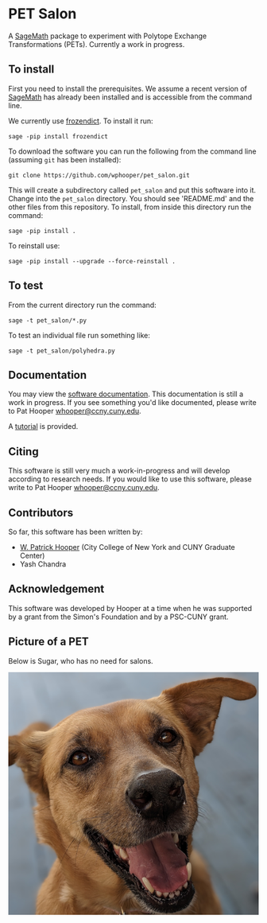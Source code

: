 # PET Salon
A [SageMath](https://www.sagemath.org/) package to experiment with Polytope Exchange Transformations (PETs). Currently a work in progress.

## To install

First you need to install the prerequisites. We assume a recent version of [SageMath](https://www.sagemath.org/) has already been installed and is accessible from the command line.

We currently use [frozendict](https://github.com/Marco-Sulla/python-frozendict). To install it run:
```
sage -pip install frozendict
```

To download the software you can run the following from the command line (assuming `git` has been installed):
```
git clone https://github.com/wphooper/pet_salon.git
```
This will create a subdirectory called `pet_salon` and put this software into it. Change into the `pet_salon` directory. You should see 'README.md' and the other files from this repository. To install, from inside this directory run the command:
```
sage -pip install .
```

To reinstall use:
```
sage -pip install --upgrade --force-reinstall .
```

## To test

From the current directory run the command:
```
sage -t pet_salon/*.py
```
To test an individual file run something like:
```
sage -t pet_salon/polyhedra.py
```

## Documentation

You may view the [software documentation](https://wphooper.github.io/pet_salon/). This documentation is still a work in progress. If you see something you'd like documented, please write to Pat Hooper <whooper@ccny.cuny.edu>.

A [tutorial](notebooks/Tutorial.ipynb) is provided.

## Citing

This software is still very much a work-in-progress and will develop according to research needs. If you would like to use this software, please write to Pat Hooper <whooper@ccny.cuny.edu>.

## Contributors

So far, this software has been written by:

* [W. Patrick Hooper](http://wphooper.com/) (City College of New York and CUNY Graduate Center)
* Yash Chandra

## Acknowledgement

This software was developed by Hooper at a time when he was supported by a grant from the Simon's Foundation and by a PSC-CUNY grant.

## Picture of a PET

Below is Sugar, who has no need for salons.

![Picture of Hooper's dog "Sugar"](docs/_static/sugar.png)
